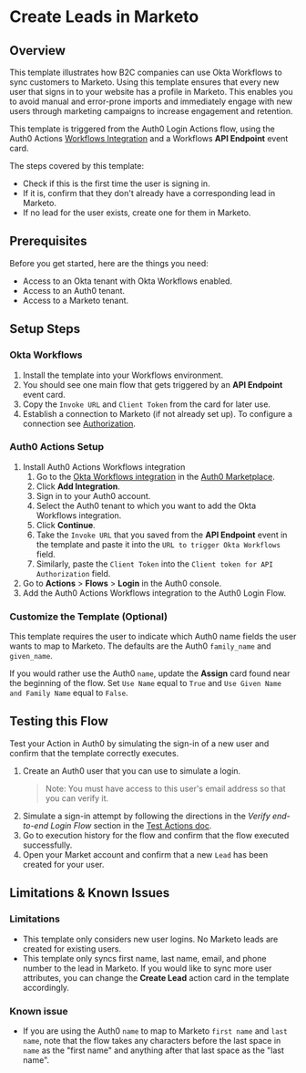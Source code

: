 # Create Leads in Marketo

## Overview

This template illustrates how B2C companies can use Okta Workflows to sync customers to Marketo. Using this template ensures that every new user that signs in to your website has a profile in Marketo. This enables you to avoid manual and error-prone imports and immediately engage with new users through marketing campaigns to increase engagement and retention.

This template is triggered from the Auth0 Login Actions flow, using the Auth0 Actions [Workflows Integration](https://marketplace.sus.auth0.com/integrations/okta-workflows) and a Workflows **API Endpoint** event card. 

The steps covered by this template: 
- Check if this is the first time the user is signing in.
- If it is, confirm that they don't already have a corresponding lead in Marketo.
- If no lead for the user exists, create one for them in Marketo.

## Prerequisites

Before you get started, here are the things you need:
- Access to an Okta tenant with Okta Workflows enabled.
- Access to an Auth0 tenant.
- Access to a Marketo tenant.

## Setup Steps

### Okta Workflows

1. Install the template into your Workflows environment.
1. You should see one main flow that gets triggered by an **API Endpoint** event card. 
1. Copy the `Invoke URL` and `Client Token` from the card for later use.
1. Establish a connection to Marketo (if not already set up). To configure a connection see [Authorization](https://help.okta.com/wf/en-us/Content/Topics/Workflows/connector-reference/marketo/overviews/authorization.htm).

### Auth0 Actions Setup
1. Install Auth0 Actions Workflows integration 
    1. Go to the [Okta Workflows integration](https://marketplace.sus.auth0.com/integrations/okta-workflows) in the [Auth0 Marketplace](https://marketplace.sus.auth0.com/).
    1. Click **Add Integration**.
    1. Sign in to your Auth0 account.
    1. Select the Auth0 tenant to which you want to add the Okta Workflows integration.
    1. Click **Continue**.
    1. Take the `Invoke URL` that you saved from the **API Endpoint** event in the template and paste it into the `URL to trigger Okta Workflows` field.
    1. Similarly, paste the `Client Token` into the `Client token for API Authorization` field.
1. Go to **Actions** > **Flows** > **Login** in the Auth0 console.
1. Add the Auth0 Actions Workflows integration to the Auth0 Login Flow.

### Customize the Template (Optional)

This template requires the user to indicate which Auth0 name fields the user wants to map to Marketo. The defaults are the Auth0 `family_name` and `given_name`. 

If you would rather use the Auth0 `name`, update the **Assign** card found near the beginning of the flow. Set `Use Name` equal to `True` and `Use Given Name and Family Name` equal to `False`.

## Testing this Flow

Test your Action in Auth0 by simulating the sign-in of a new user and confirm that the template correctly executes.

1. Create an Auth0 user that you can use to simulate a login. 
    > Note: You must have access to this user's email address so that you can verify it. 
1. Simulate a sign-in attempt by following the directions in the *Verify end-to-end Login Flow* section in the [Test Actions doc](https://auth0.com/docs/customize/actions/test-actions).
1. Go to execution history for the flow and confirm that the flow executed successfully. 
1. Open your Market account and confirm that a new `Lead` has been created for your user.

## Limitations & Known Issues

### Limitations

- This template only considers new user logins. No Marketo leads are created for existing users.
- This template only syncs first name, last name, email, and phone number to the lead in Marketo. If you would like to sync more user attributes, you can change the **Create Lead** action card in the template accordingly. 

### Known issue
- If you are using the Auth0 `name` to map to Marketo `first name` and `last name`, note that the flow takes any characters before the last space in `name` as the "first name" and anything after that last space as the "last name". 